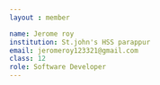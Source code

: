 ```yaml
--- 
layout : member 

name: Jerome roy
institution: St.john's HSS parappur
email: jeromeroy123321@gmail.com
class: 12
role: Software Developer 
--- 
```

